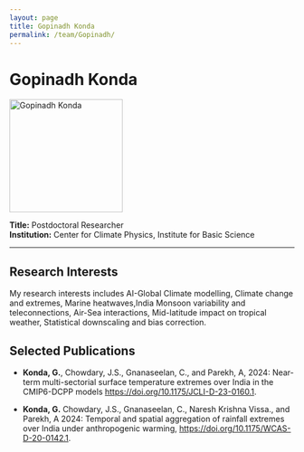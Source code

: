 ```yaml
---
layout: page
title: Gopinadh Konda
permalink: /team/Gopinadh/
---
```


# Gopinadh Konda

<!--- <img src="/images/Gopinadh.jpg" alt="Gopinadh Konda" width="200" /> --->
<img src="{{ site.baseurl }}/images/Gopinadh.jpg" alt="Gopinadh Konda" width="200" />



**Title:** Postdoctoral Researcher  
**Institution:** Center for Climate Physics, Institute for Basic Science

---

## Research Interests

My research interests includes AI-Global Climate modelling, Climate change and extremes, Marine heatwaves,India Monsoon variability and teleconnections, Air-Sea interactions, Mid-latitude impact on tropical weather, Statistical downscaling and bias correction.

## Selected Publications

- <b>Konda, G.</b>, Chowdary, J.S., Gnanaseelan, C., and Parekh, A, 2024: Near-term multi-sectorial surface temperature extremes over India in the CMIP6-DCPP models
 <a href="[https://doi.org/10.1175/JCLI-D-23-0160.1]">https://doi.org/10.1175/JCLI-D-23-0160.1</a>.

- <b>Konda, G.</b> Chowdary, J.S., Gnanaseelan, C., Naresh Krishna Vissa., and Parekh, A 2024: Temporal and spatial aggregation of rainfall extremes over India under anthropogenic warming, <a href="[https://doi.org/10.1175/WCAS-D-20-0142.1]">https://doi.org/10.1175/WCAS-D-20-0142.1</a>.
